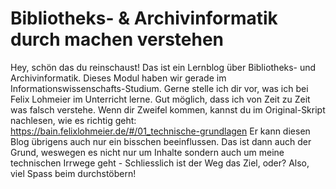 # Bibliotheks- & Archivinformatik durch machen verstehen

Hey, schön das du reinschaust!
Das ist ein Lernblog über Bibliotheks- und Archivinformatik. Dieses Modul haben wir gerade im Informationswissenschafts-Studium. Gerne stelle ich dir  vor, was ich bei Felix Lohmeier im Unterricht lerne.
Gut möglich, dass ich von Zeit zu Zeit was falsch verstehe. Wenn dir Zweifel kommen, kannst du im Original-Skript nachlesen, wie es richtig geht: https://bain.felixlohmeier.de/#/01_technische-grundlagen
Er kann diesen Blog übrigens auch nur ein bisschen beeinflussen. Das ist dann auch der Grund, weswegen es nicht nur um Inhalte sondern auch um meine technischen Irrwege geht - Schliesslich ist der Weg das Ziel, oder?
Also, viel Spass beim durchstöbern!
